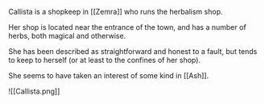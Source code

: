 Callista is a shopkeep in [[Zemra]] who runs the herbalism shop.

Her shop is located near the entrance of the town, and has a number of herbs, both magical and otherwise.

She has been described as straightforward and honest to a fault, but tends to keep to herself (or at least to the confines of her shop).

She seems to have taken an interest of some kind in [[Ash]].

![[Callista.png]]